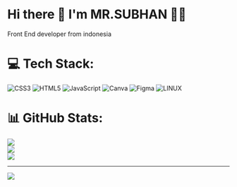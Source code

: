 
# Hi there 👋 I'm MR.SUBHAN 👨‍💻
Front End developer from indonesia


# 💻 Tech Stack:
![CSS3](https://img.shields.io/badge/css3-%231572B6.svg?style=for-the-badge&logo=css3&logoColor=white) ![HTML5](https://img.shields.io/badge/html5-%23E34F26.svg?style=for-the-badge&logo=html5&logoColor=white) ![JavaScript](https://img.shields.io/badge/javascript-%23323330.svg?style=for-the-badge&logo=javascript&logoColor=%23F7DF1E) ![Canva](https://img.shields.io/badge/Canva-%2300C4CC.svg?style=for-the-badge&logo=Canva&logoColor=white) 	![Figma](https://img.shields.io/badge/figma-%23F24E1E.svg?style=for-the-badge&logo=figma&logoColor=white) ![LINUX](https://img.shields.io/badge/Linux-FCC624?style=for-the-badge&logo=linux&logoColor=black)
# 📊 GitHub Stats:
![](https://github-readme-stats.vercel.app/api?username=MrSubhan24&theme=dark&hide_border=false&include_all_commits=true&count_private=false)<br/>
![](https://github-readme-streak-stats.herokuapp.com/?user=MrSubhan24&theme=dark&hide_border=false)<br/>
![](https://github-readme-stats.vercel.app/api/top-langs/?username=MrSubhan24&theme=dark&hide_border=false&include_all_commits=true&count_private=false&layout=compact)

---
[![](https://visitcount.itsvg.in/api?id=MrSubhan24&icon=0&color=0)](https://visitcount.itsvg.in)

<!-- Proudly created with GPRM ( https://gprm.itsvg.in ) -->
